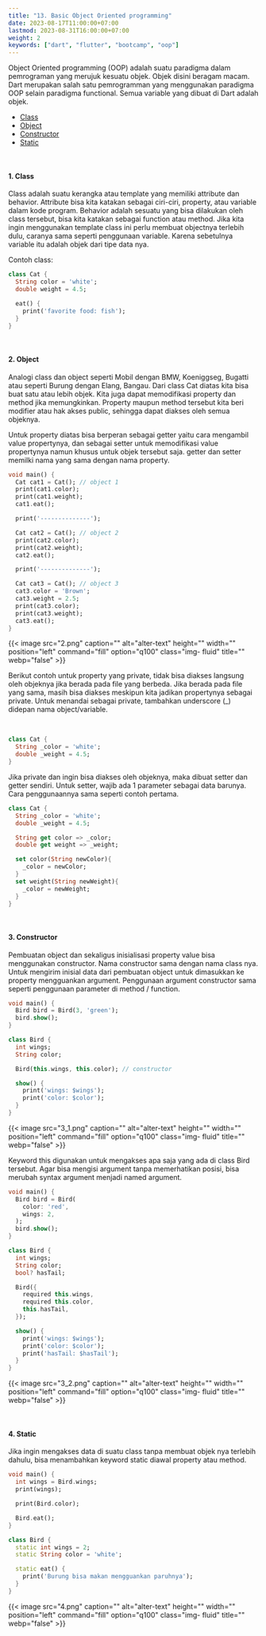 ```yaml
---
title: "13. Basic Object Oriented programming"
date: 2023-08-17T11:00:00+07:00
lastmod: 2023-08-31T16:00:00+07:00
weight: 2
keywords: ["dart", "flutter", "bootcamp", "oop"]
---
```


Object Oriented programming (OOP) adalah suatu paradigma dalam pemrograman yang merujuk kesuatu objek. Objek disini beragam macam. Dart merupakan salah satu pemrogramman yang menggunakan paradigma OOP selain paradigma functional. Semua variable yang dibuat di Dart adalah objek.

- [Class](#1-class)
- [Object](#2-object)
- [Constructor](#3-constructor)
- [Static](#4-static)

<br>

#### 1. Class

Class adalah suatu kerangka atau template yang memiliki attribute dan behavior. Attribute bisa kita katakan sebagai ciri-ciri, property, atau variable dalam kode program. Behavior adalah sesuatu yang bisa dilakukan oleh class tersebut, bisa kita katakan sebagai function atau method. Jika kita ingin menggunakan template class ini perlu membuat objectnya terlebih dulu, caranya sama seperti penggunaan variable. Karena sebetulnya variable itu adalah objek dari tipe data nya.

Contoh class:

```dart
class Cat {
  String color = 'white';
  double weight = 4.5;

  eat() {
    print('favorite food: fish');
  }
}
```

<br>

#### 2. Object

Analogi class dan object seperti Mobil dengan BMW, Koeniggseg, Bugatti atau seperti Burung dengan Elang, Bangau. Dari class Cat diatas kita bisa buat satu atau lebih objek. Kita juga dapat memodifikasi property dan method jika memungkinkan. Property maupun method tersebut kita beri modifier atau hak akses public, sehingga dapat diakses oleh semua objeknya.

Untuk property diatas bisa berperan sebagai getter yaitu cara mengambil value propertynya, dan sebagai setter untuk memodifikasi value propertynya namun khusus untuk objek tersebut saja. getter dan setter memilki nama yang sama dengan nama property.

```dart
void main() {
  Cat cat1 = Cat(); // object 1
  print(cat1.color);
  print(cat1.weight);
  cat1.eat();

  print('--------------');

  Cat cat2 = Cat(); // object 2
  print(cat2.color);
  print(cat2.weight);
  cat2.eat();

  print('--------------');

  Cat cat3 = Cat(); // object 3
  cat3.color = 'Brown';
  cat3.weight = 2.5;
  print(cat3.color);
  print(cat3.weight);
  cat3.eat();
}
```

{{< image src="2.png" caption="" alt="alter-text" height="" width="" position="left" command="fill" option="q100" class="img- fluid" title="" webp="false" >}}

Berikut contoh untuk property yang private, tidak bisa diakses langsung oleh objeknya jika berada pada file yang berbeda. Jika berada pada file yang sama, masih bisa diakses meskipun kita jadikan propertynya sebagai private. Untuk menandai sebagai private, tambahkan underscore (\_) didepan nama object/variable.

<br>

```dart
class Cat {
  String _color = 'white';
  double _weight = 4.5;
}
```

Jika private dan ingin bisa diakses oleh objeknya, maka dibuat setter dan getter sendiri. Untuk setter, wajib ada 1 parameter sebagai data barunya. Cara penggunaannya sama seperti contoh pertama.

```dart
class Cat {
  String _color = 'white';
  double _weight = 4.5;

  String get color => _color;
  double get weight => _weight;

  set color(String newColor){
    _color = newColor;
  }
  set weight(String newWeight){
    _color = newWeight;
  }
}
```

<br>

#### 3. Constructor

Pembuatan object dan sekaligus inisialisasi property value bisa menggunakan constructor. Nama constructor sama dengan nama class nya. Untuk mengirim inisial data dari pembuatan object untuk dimasukkan ke property mengguankan argument. Penggunaan argument constructor sama seperti penggunaan parameter di method / function.

```dart
void main() {
  Bird bird = Bird(3, 'green');
  bird.show();
}

class Bird {
  int wings;
  String color;

  Bird(this.wings, this.color); // constructor

  show() {
    print('wings: $wings');
    print('color: $color');
  }
}
```

{{< image src="3_1.png" caption="" alt="alter-text" height="" width="" position="left" command="fill" option="q100" class="img- fluid" title="" webp="false" >}}

Keyword this digunakan untuk mengakses apa saja yang ada di class Bird tersebut. Agar bisa mengisi argument tanpa memerhatikan posisi, bisa merubah syntax argument menjadi named argument.

```dart
void main() {
  Bird bird = Bird(
    color: 'red',
    wings: 2,
  );
  bird.show();
}

class Bird {
  int wings;
  String color;
  bool? hasTail;

  Bird({
    required this.wings,
    required this.color,
    this.hasTail,
  });

  show() {
    print('wings: $wings');
    print('color: $color');
    print('hasTail: $hasTail');
  }
}
```

{{< image src="3_2.png" caption="" alt="alter-text" height="" width="" position="left" command="fill" option="q100" class="img- fluid" title="" webp="false" >}}

<br>

#### 4. Static

Jika ingin mengakses data di suatu class tanpa membuat objek nya terlebih dahulu, bisa menambahkan keyword static diawal property atau method.

```dart
void main() {
  int wings = Bird.wings;
  print(wings);

  print(Bird.color);

  Bird.eat();
}

class Bird {
  static int wings = 2;
  static String color = 'white';

  static eat() {
    print('Burung bisa makan mengguankan paruhnya');
  }
}
```

{{< image src="4.png" caption="" alt="alter-text" height="" width="" position="left" command="fill" option="q100" class="img- fluid" title="" webp="false" >}}

<br>

